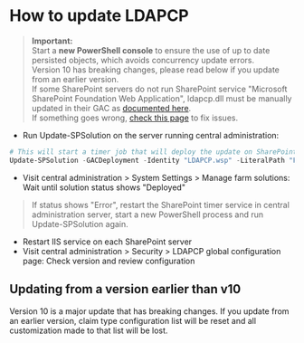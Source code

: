 # How to update LDAPCP

> **Important:**  
> Start a **new PowerShell console** to ensure the use of up to date persisted objects, which avoids concurrency update errors.  
> Version 10 has breaking changes, please read below if you update from an earlier version.  
> If some SharePoint servers do not run SharePoint service "Microsoft SharePoint Foundation Web Application", ldapcp.dll must be manually updated in their GAC as [documented here](Install-LDAPCP.html).  
> If something goes wrong, [check this page](Fix-setup-issues.html) to fix issues.

- Run Update-SPSolution on the server running central administration:

```powershell
# This will start a timer job that will deploy the update on SharePoint servers. Central administration will restart during the process
Update-SPSolution -GACDeployment -Identity "LDAPCP.wsp" -LiteralPath "F:\Data\Dev\LDAPCP.wsp"
```

- Visit central administration > System Settings > Manage farm solutions: Wait until solution status shows "Deployed"
> If status shows "Error", restart the SharePoint timer service in central administration server, start a new PowerShell process and run Update-SPSolution again.
- Restart IIS service on each SharePoint server
- Visit central administration > Security > LDAPCP global configuration page: Check version and review configuration

## Updating from a version earlier than v10

Version 10 is a major update that has breaking changes. If you update from an earlier version, claim type configuration list will be reset and all customization made to that list will be lost.
